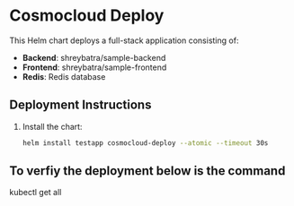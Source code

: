 # Cosmocloud Deploy
This Helm chart deploys a full-stack application consisting of:
- **Backend**: shreybatra/sample-backend
- **Frontend**: shreybatra/sample-frontend
- **Redis**: Redis database

## Deployment Instructions
1. Install the chart:
   ```bash
   helm install testapp cosmocloud-deploy --atomic --timeout 30s
## To verfiy the deployment below is the command
kubectl get all

